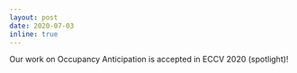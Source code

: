```yaml
---
layout: post
date: 2020-07-03
inline: true
---
```


Our work on Occupancy Anticipation is accepted in ECCV 2020 (spotlight)!
